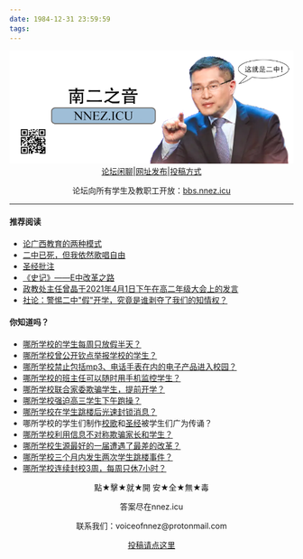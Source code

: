 ```yaml
---
date: 1984-12-31 23:59:59
tags: 
---
```


<center><img src="/welcome/welcome.png"/></center>

<center><a href="https://bbs.nnez.icu" target="_blank">论坛闲聊</a>|<a href="https://github.com/nnez-icu/nnez.icu" target="_blank">网址发布</a>|<a href="/contact/" target="_blank">投稿方式</a>
</center><p>
<center>论坛向所有学生及教职工开放：<a href="https://bbs.nnez.icu" target="_blank">bbs.nnez.icu</a></center>

---
#### 推荐阅读
+ [论广西教育的两种模式](/edu/)
+ [二中已死，但我依然歌唱自由](/二中已死，但我依然歌唱自由/)
+ [圣经批注](/圣经批注/)
+ [《史记》——E中改革之路](/史记/)
+ [政教处主任曾晶于2021年4月1日下午在高二年级大会上的发言](/speechundernationalflagbyzeng/)
+ [社论：警惕二中"假"开学，究竟是谁剥夺了我们的知情权？](/editorial2/)

#### 你知道吗？
+ [哪所学校的学生每周只放假半天？](/史记/#pzzy)
+ [哪所学校曾公开钦点举报学校的学生？](/史记/#qdjb)
+ [哪所学校禁止包括mp3、电话手表在内的电子产品进入校园？](/史记/#pzzj)
+ [哪所学校的班主任可以随时用手机监控学生？](/做遵规守纪好学生)
+ [哪所学校联合家委欺骗学生，提前开学？](/editorial2)
+ [哪所学校强迫高三学生下午跑操？](/浅谈鹅中高三改革)
+ [哪所学校在学生跳楼后光速封锁消息？](/北宁市二中学生坠楼事件)
+ 哪所学校的学生们制作[校歌](/北宁二中校歌)和[圣经](史记/#ezsj)被学生们广为传诵？
+ [哪所学校利用信息不对称欺骗家长和学生？](/史记/#ezsj)
+ [哪所学校生源最好的一届遭遇了最差的改革？](/史记)
+ [哪所学校三个月内发生两次学生跳楼事件？](/史记/#xszl)
+ [哪所学校连续封校3周，每周只休7小时？](/)

<center>點★擊★就★開    安★全★無★毒</center><p><center><a herf="https://www.nnez.icu">答案尽在nnez.icu</a>
    <p><p><center>联系我们：voiceofnnez@protonmail.com </center><p>
    <center><a href="/contact/" target="_blank">投稿请点这里</a></center>
